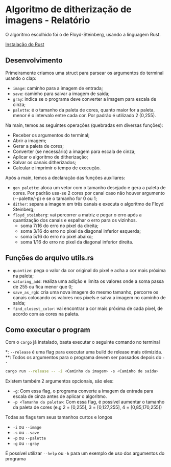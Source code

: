 # Algoritmo de ditherização de imagens - Relatório

O algoritmo escolhido foi o de Floyd-Steinberg, usando a linguagem Rust.

[Instalação do Rust](https://www.rust-lang.org/tools/install)

## Desenvolvimento

Primeiramente criamos uma struct para parsear os argumentos do terminal usando o clap:

- `image`: caminho para a imagem de entrada;
- `save`: caminho para salvar a imagem de saída;
- `gray`: indica se o programa deve converter a imagem para escala de cinza;
- `palette`: é o tamanho da paleta de cores, quanto maior for a paleta, menor é o intervalo entre cada cor. Por padrão é utilizado 2 (0,255).

Na main, temos as seguintes operações (quebradas em diversas funções):
- Receber os argumentos do terminal;
- Abrir a imagem;
- Gerar a paleta de cores; 
- Converter (se necessário) a imagem para escala de cinza;
- Aplicar o algoritmo de ditherização;
- Salvar os canais ditherizados;
- Calcular e imprimir o tempo de execução.

Após a main, temos a declaração das funções auxíliares:

- `gen_palette`: aloca um vetor com o tamanho desejado e gera a paleta de cores. Por padrão usa-se 2 cores por canal caso não houver argumento (--palette/-p) e se o tamanho for 0 ou 1;
- `dither`: separa a imagem em três canais e executa o algoritmo de Floyd Steinberg;
- `floyd_steinberg`: vai percorrer a matriz e pegar o erro após a quantização dos canais e espalhar o erro para os vizinhos.
  - soma 7/16 do erro no pixel da direita;
  - soma 3/16 do erro no pixel da diagonal inferior esquerda;
  - soma 5/16 do erro no pixel abaixo;
  - soma 1/16 do erro no pixel da diagonal inferior direita.

## Funções do arquivo utils.rs

- `quantize`: pega o valor da cor original do pixel e acha a cor mais próxima na paleta;
- `saturing_add`: realiza uma adição e limita os valores onde a soma passa de 255 ou fica menor que 0;
- `save_as_rgb`: cria uma nova imagem do mesmo tamanho, percorre os canais colocando os valores nos pixels e salva a imagem no caminho de saída;
- `find_closest_color`: vai encontrar a cor mais próxima de cada pixel, de acordo com as cores na paleta.

## Como executar o program

Com o `cargo` já instalado, basta executar o seguinte comando no terminal

*: `--release` é uma flag para executar uma build de release mais otimizida.
**: Todos os argumentos para o programa devem ser passados depois do `--` 

```bash
cargo run --release -- -i <Caminho da imagem> -s <Caminho de saída>
```

Existem também 2 argumentos opcionais, são eles:

- `-g`: Com essa flag, o programa converte a imagem da entrada para escala de cinza antes de aplicar o algoritmo.
- `-p <Tamanho da paleta>`: Com essa flag, é possível aumentar o tamanho da paleta de cores (e.g 2 = [0,255], 3 = [0,127,255], 4 = [0,85,170,255])

Todas as flags tem seus tamanhos curtos e longos

- `-i` ou `--image`
- `-s` ou `--save`
- `-p` ou `--palette`
- `-g` ou `--gray`

É possível utilizar `--help` ou `-h` para um exemplo de uso dos argumentos do programa